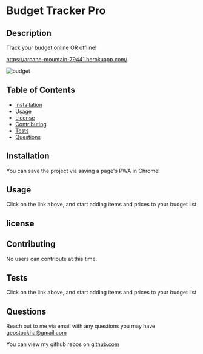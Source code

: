 # Budget Tracker Pro
  
  ## Description

  Track your budget online OR offline!
   
  https://arcane-mountain-79441.herokuapp.com/
  
  
   ![budget](https://user-images.githubusercontent.com/54012873/151844423-e44092c9-8627-4a6a-995c-7268631a404c.png)

  
  ## Table of Contents

  * [Installation](#installation)
  * [Usage](#usage)
  * [License](#license)
  * [Contributing](#contributing)
  * [Tests](#tests)
  * [Questions](#questions)
  
  ## Installation

  You can save the project via saving a page's PWA in Chrome!

  ## Usage

  Click on the link above, and start adding items and prices to your budget list

  ## license

  

  ## Contributing

  No users can contribute at this time.

  ## Tests

  Click on the link above, and start adding items and prices to your budget list

  ## Questions

  Reach out to me via email with any questions you may have geostockha@gmail.com
  
  You can view my github repos on [github.com](https://github.com/gstockha?tab=repositories)
